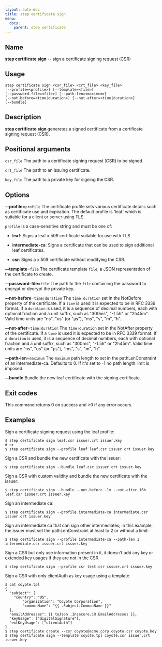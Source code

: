 ```yaml
---
layout: auto-doc
title: step certificate sign
menu:
  docs:
    parent: step certificate
---
```


## Name
**step certificate sign** -- sign a certificate signing request (CSR)

## Usage

```raw
step certificate sign <csr_file> <crt_file> <key_file>
[--profile=<profile>] [--template=<file>]
[--password-file=<file>] [--path-len=<maximum>]
[--not-before=<time|duration>] [--not-after=<time|duration>]
[--bundle]
```

## Description

**step certificate sign** generates a signed
certificate from a certificate signing request (CSR).

## Positional arguments

`csr_file`
The path to a certificate signing request (CSR) to be signed.

`crt_file`
The path to an issuing certificate.

`key_file`
The path to a private key for signing the CSR.

## Options


**--profile**=`profile`
The certificate profile sets various certificate details such as
  certificate use and expiration. The default profile is 'leaf' which is suitable
  for a client or server using TLS.

`profile` is a case-sensitive string and must be one of:

- **leaf**: Signs a leaf x.509 certificate suitable for use with TLS.

- **intermediate-ca**: Signs a certificate that can be used to sign additional leaf certificates.

- **csr**: Signs a x.509 certificate without modifying the CSR.

**--template**=`file`
The certificate template `file`, a JSON representation of the certificate to create.

**--password-file**=`file`
The path to the `file` containing the password to encrypt or decrypt the private key.

**--not-before**=`time|duration`
The `time|duration` set in the NotBefore property of the certificate. If a
`time` is used it is expected to be in RFC 3339 format. If a `duration` is
used, it is a sequence of decimal numbers, each with optional fraction and a
unit suffix, such as "300ms", "-1.5h" or "2h45m". Valid time units are "ns",
"us" (or "µs"), "ms", "s", "m", "h".

**--not-after**=`time|duration`
The `time|duration` set in the NotAfter property of the certificate. If a
`time` is used it is expected to be in RFC 3339 format. If a `duration` is
used, it is a sequence of decimal numbers, each with optional fraction and a
unit suffix, such as "300ms", "-1.5h" or "2h45m". Valid time units are "ns",
"us" (or "µs"), "ms", "s", "m", "h".

**--path-len**=`maximum`
The `maximum` path length to set in the pathLenConstraint of an intermediate-ca.
Defaults to 0. If it's set to -1 no path length limit is imposed.

**--bundle**
Bundle the new leaf certificate with the signing certificate.

## Exit codes

This command returns 0 on success and >0 if any error occurs.

## Examples

Sign a certificate signing request using the leaf profile:
```shell
$ step certificate sign leaf.csr issuer.crt issuer.key
# or
$ step certificate sign --profile leaf leaf.csr issuer.crt issuer.key
```

Sign a CSR and bundle the new certificate with the issuer:
```shell
$ step certificate sign --bundle leaf.csr issuer.crt issuer.key
```

Sign a CSR with custom validity and bundle the new certificate with the issuer:
```shell
$ step certificate sign --bundle --not-before -1m --not-after 16h leaf.csr issuer.crt issuer.key
```

Sign an intermediate ca:
```shell
$ step certificate sign --profile intermediate-ca intermediate.csr issuer.crt issuer.key
```

Sign an intermediate ca that can sign other intermediates; in this example, the
issuer must set the pathLenConstraint at least to 2 or without a limit:
```shell
$ step certificate sign --profile intermediate-ca --path-len 1 intermediate.csr issuer.crt issuer.key
```

Sign a CSR but only use information present in it, it doesn't add any key or
extended key usages if they are not in the CSR.
```shell
$ step certificate sign --profile csr test.csr issuer.crt issuer.key
```

Sign a CSR with only clientAuth as key usage using a template:
```shell
$ cat coyote.tpl
{
  "subject": {
    "country": "US",
        "organization": "Coyote Corporation",
        "commonName": "{{ .Subject.CommonName }}"
  },
  "emailAddresses": {{ toJson .Insecure.CR.EmailAddresses }},
  "keyUsage": ["digitalSignature"],
  "extKeyUsage": ["clientAuth"]
}
$ step certificate create --csr coyote@acme.corp coyote.csr coyote.key
$ step certificate sign --template coyote.tpl coyote.csr issuer.crt issuer.key
```

